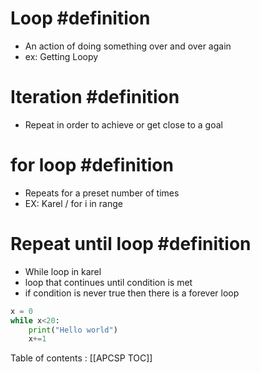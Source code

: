 # Loop #definition 
* An action of doing something over and over again
* ex: Getting Loopy
# Iteration #definition 
* Repeat in order to achieve or get close to a goal
# for loop #definition 
* Repeats for a preset number of times 
* EX: Karel / for i in range
# Repeat until loop #definition 
* While loop in karel
* loop that continues until condition is met
* if condition is never true then there is a forever loop

```py
x = 0
while x<20:
	print("Hello world")
	x+=1


```


Table of contents : [[APCSP TOC]]
